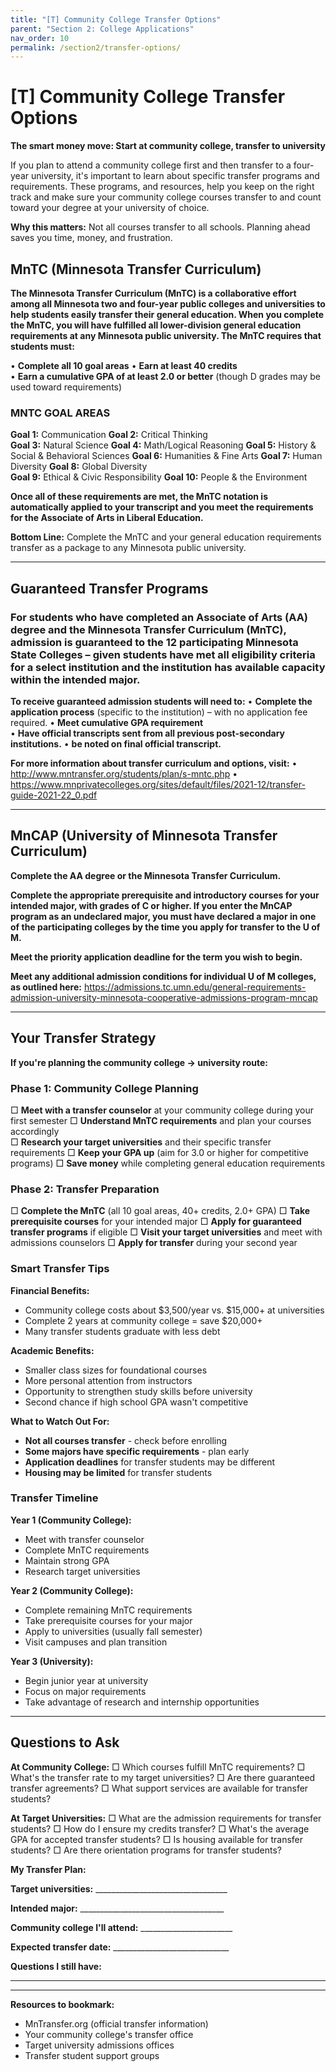 ```yaml
---
title: "[T] Community College Transfer Options"
parent: "Section 2: College Applications"
nav_order: 10
permalink: /section2/transfer-options/
---
```


# [T] Community College Transfer Options

**The smart money move: Start at community college, transfer to university**

If you plan to attend a community college first and then transfer to a four-year university, it's important to learn about specific transfer programs and requirements. These programs, and resources, help you keep on the right track and make sure your community college courses transfer to and count toward your degree at your university of choice.

**Why this matters:** Not all courses transfer to all schools. Planning ahead saves you time, money, and frustration.

## MnTC (Minnesota Transfer Curriculum)

**The Minnesota Transfer Curriculum (MnTC) is a collaborative effort among all Minnesota two and four-year public colleges and universities to help students easily transfer their general education. When you complete the MnTC, you will have fulfilled all lower-division general education requirements at any Minnesota public university. The MnTC requires that students must:**

• **Complete all 10 goal areas**
• **Earn at least 40 credits**  
• **Earn a cumulative GPA of at least 2.0 or better** (though D grades may be used toward requirements)

### MNTC GOAL AREAS

**Goal 1:** Communication
**Goal 2:** Critical Thinking  
**Goal 3:** Natural Science
**Goal 4:** Math/Logical Reasoning
**Goal 5:** History & Social & Behavioral Sciences
**Goal 6:** Humanities & Fine Arts
**Goal 7:** Human Diversity
**Goal 8:** Global Diversity  
**Goal 9:** Ethical & Civic Responsibility
**Goal 10:** People & the Environment

**Once all of these requirements are met, the MnTC notation is automatically applied to your transcript and you meet the requirements for the Associate of Arts in Liberal Education.**

**Bottom Line:** Complete the MnTC and your general education requirements transfer as a package to any Minnesota public university.

---

## Guaranteed Transfer Programs

### For students who have completed an Associate of Arts (AA) degree and the Minnesota Transfer Curriculum (MnTC), admission is guaranteed to the 12 participating Minnesota State Colleges – given students have met all eligibility criteria for a select institution and the institution has available capacity within the intended major.

**To receive guaranteed admission students will need to:**
• **Complete the application process** (specific to the institution) – with no application fee required.
• **Meet cumulative GPA requirement**  
• **Have official transcripts sent from all previous post-secondary institutions.**
• **be noted on final official transcript.**

**For more information about transfer curriculum and options, visit:**
• http://www.mntransfer.org/students/plan/s-mntc.php
• https://www.mnprivatecolleges.org/sites/default/files/2021-12/transfer-guide-2021-22_0.pdf

---

## MnCAP (University of Minnesota Transfer Curriculum)

**Complete the AA degree or the Minnesota Transfer Curriculum.**

**Complete the appropriate prerequisite and introductory courses for your intended major, with grades of C or higher. If you enter the MnCAP program as an undeclared major, you must have declared a major in one of the participating colleges by the time you apply for transfer to the U of M.**

**Meet the priority application deadline for the term you wish to begin.**

**Meet any additional admission conditions for individual U of M colleges, as outlined here:** https://admissions.tc.umn.edu/general-requirements-admission-university-minnesota-cooperative-admissions-program-mncap

---

## Your Transfer Strategy

**If you're planning the community college → university route:**

### Phase 1: Community College Planning

□ **Meet with a transfer counselor** at your community college during your first semester
□ **Understand MnTC requirements** and plan your courses accordingly  
□ **Research your target universities** and their specific transfer requirements
□ **Keep your GPA up** (aim for 3.0 or higher for competitive programs)
□ **Save money** while completing general education requirements

### Phase 2: Transfer Preparation

□ **Complete the MnTC** (all 10 goal areas, 40+ credits, 2.0+ GPA)
□ **Take prerequisite courses** for your intended major
□ **Apply for guaranteed transfer programs** if eligible
□ **Visit your target universities** and meet with admissions counselors
□ **Apply for transfer** during your second year

### Smart Transfer Tips

**Financial Benefits:**
- Community college costs about $3,500/year vs. $15,000+ at universities
- Complete 2 years at community college = save $20,000+ 
- Many transfer students graduate with less debt

**Academic Benefits:**
- Smaller class sizes for foundational courses
- More personal attention from instructors
- Opportunity to strengthen study skills before university
- Second chance if high school GPA wasn't competitive

**What to Watch Out For:**
- **Not all courses transfer** - check before enrolling
- **Some majors have specific requirements** - plan early
- **Application deadlines** for transfer students may be different
- **Housing may be limited** for transfer students

### Transfer Timeline

**Year 1 (Community College):**
- Meet with transfer counselor
- Complete MnTC requirements
- Maintain strong GPA
- Research target universities

**Year 2 (Community College):**
- Complete remaining MnTC requirements
- Take prerequisite courses for your major
- Apply to universities (usually fall semester)
- Visit campuses and plan transition

**Year 3 (University):**
- Begin junior year at university
- Focus on major requirements
- Take advantage of research and internship opportunities

---

## Questions to Ask

**At Community College:**
□ Which courses fulfill MnTC requirements?
□ What's the transfer rate to my target universities?
□ Are there guaranteed transfer agreements?
□ What support services are available for transfer students?

**At Target Universities:**
□ What are the admission requirements for transfer students?
□ How do I ensure my credits transfer?
□ What's the average GPA for accepted transfer students?
□ Is housing available for transfer students?
□ Are there orientation programs for transfer students?

**My Transfer Plan:**

**Target universities:** _________________________________

**Intended major:** ____________________________________

**Community college I'll attend:** _______________________

**Expected transfer date:** _____________________________

**Questions I still have:**

_________________________________________________

_________________________________________________

**Resources to bookmark:**
- MnTransfer.org (official transfer information)
- Your community college's transfer office
- Target university admissions offices
- Transfer student support groups

